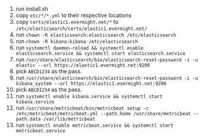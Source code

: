 
1. run install.sh
2. copy `etc/*/*.yml` to their respective locations
3. copy `certs/elastic1.evermight.net/*` to `/etc/elasticsearch/certs/elastic1.evermight.net/`
4. run `chown -R elasticsearch:elasticsearch /etc/elasticsearch`
5. run `chown -R kibana:kibana /etc/elasticsearch`
6. run `systemctl daemon-reload && systemctl enable elasticsearch.service && systemctl start elasticsearch.service`
7. run `/usr/share/elasticsearch/bin/elasticsearch-reset-password -i -u elastic --url https://elastic1.evermight.net:9200`
8. pick `ABCD1234` as the pass.
9. run `/usr/share/elasticsearch/bin/elasticsearch-reset-password -i -u kibana_system --url https://elastic1.evermight.net:9200`
10. pick `ABCD1234` as the pass.
11. run `systemctl enable kibana.service && systemctl start kibana.service`
12. run `/usr/share/metricbeat/bin/metricbeat setup -c /etc/metricbeat/metricbeat.yml --path.home /usr/share/metricbeat --path.data /var/lib/metricbeat`
13. run `systemctl enable metricbeat.service && systemctl start metricbeat.service`
